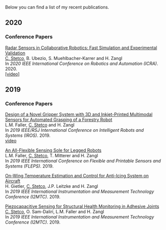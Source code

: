 Below you can find a list of my recent publications. 

## 2020
### Conference Papers
[Radar Sensors in Collaborative Robotics: Fast Simulation and Experimental Validation]() <br/>
<ins>C. Stetco</ins>, B. Ubezio, S. Muehlbacher-Karrer and H. Zangl <br/>
In *2020 IEEE International Conference on Robotics and Automation (ICRA)*. 2020. <br/>
[[video]](https://www.youtube.com/watch?v=GEIvjmaUwdY)

## 2019
### Conference Papers
[Design of a Novel Gripper System with 3D and Inkjet-Printed Multimodal Sensors for Automated Grasping of a Forestry Robot](https://ieeexplore.ieee.org/document/8968134) <br/>
L.M. Faller, <ins>C. Stetco</ins> and H. Zangl <br/>
In *2019 IEEE/RSJ International Conference on Intelligent Robots and Systems (IROS)*. 2019.  <br/>
[video](https://www.youtube.com/watch?v=B1S46LqfG48)

[An All-Flexible Sensing Sole for Legged Robots](https://ieeexplore.ieee.org/document/8792287) <br/>
L.M. Faller, <ins>C. Stetco</ins>, T. Mitterer and H. Zangl <br/>
In *2019 IEEE International Conference on Flexible and Printable Sensors and Systems (FLEPS)*. 2019.

[On-Wing Temperature Estimation and Control for Anti-Icing System on Aircraft](https://ieeexplore.ieee.org/document/8826924) <br/>
H. Gietler, <ins>C. Stetco</ins>, J.P. Leitzke and H. Zangl <br/>
In *2019 IEEE International Instrumentation and Measurement Technology Conference (I2MTC)*. 2019.

[Piezocapacitive Sensing for Structural Health Monitoring in Adhesive Joints](https://ieeexplore.ieee.org/document/8827065) <br/>
<ins>C. Stetco</ins>, O. Sam-Daliri, L.M. Faller and H. Zangl <br/>
In *2019 IEEE International Instrumentation and Measurement Technology Conference (I2MTC)*. 2019.
